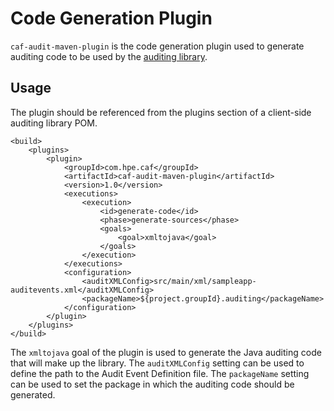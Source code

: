 # Code Generation Plugin

`caf-audit-maven-plugin` is the code generation plugin used to generate auditing code to be used by the [auditing library](https://github.hpe.com/caf/caf-audit).

## Usage

The plugin should be referenced from the plugins section of a client-side auditing library POM. 

	<build>
		<plugins>
		    <plugin>
		        <groupId>com.hpe.caf</groupId>
		        <artifactId>caf-audit-maven-plugin</artifactId>
		        <version>1.0</version>
		        <executions>
		            <execution>
		                <id>generate-code</id>
		                <phase>generate-sources</phase>
		                <goals>
		                    <goal>xmltojava</goal>
		                </goals>
		            </execution>
		        </executions>
		        <configuration>
		            <auditXMLConfig>src/main/xml/sampleapp-auditevents.xml</auditXMLConfig>
		            <packageName>${project.groupId}.auditing</packageName>
		        </configuration>
		    </plugin>
		</plugins>
	</build>

The `xmltojava` goal of the plugin is used to generate the Java auditing code that will make up the library. 
The `auditXMLConfig` setting can be used to define the path to the Audit Event Definition file.
The `packageName` setting can be used to set the package in which the auditing code should be generated.
	
